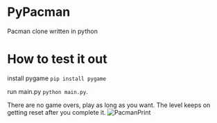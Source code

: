 # PyPacman
Pacman clone written in python

# How to test it out

install pygame `pip install pygame`

run main.py `python main.py`.

There are no game overs, play as long as you want. The level keeps on getting reset after you complete it.
<img src="https://ibb.co/RkFxWvTv" alt="PacmanPrint">